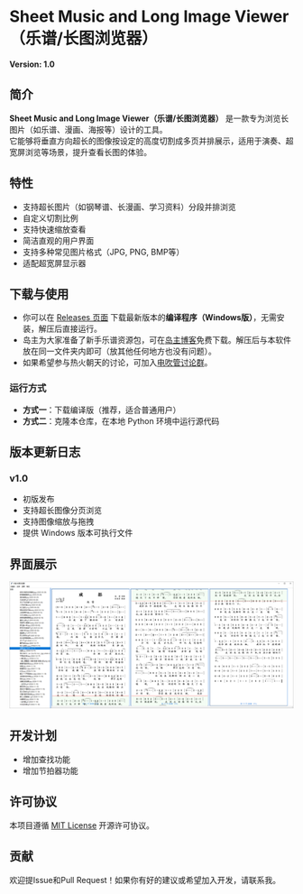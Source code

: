 # Sheet Music and Long Image Viewer （乐谱/长图浏览器）

**Version: 1.0**

## 简介
**Sheet Music and Long Image Viewer（乐谱/长图浏览器）** 是一款专为浏览长图片（如乐谱、漫画、海报等）设计的工具。  
它能够将垂直方向超长的图像按设定的高度切割成多页并排展示，适用于演奏、超宽屏浏览等场景，提升查看长图的体验。

## 特性
- 支持超长图片（如钢琴谱、长漫画、学习资料）分段并排浏览
- 自定义切割比例
- 支持快速缩放查看
- 简洁直观的用户界面
- 支持多种常见图片格式（JPG, PNG, BMP等）
- 适配超宽屏显示器

## 下载与使用
- 你可以在 [Releases 页面](https://github.com/Jimi-from-mars/Sheet-music-and-long-image-viewer/releases/latest) 下载最新版本的**编译程序（Windows版）**，无需安装，解压后直接运行。
- 岛主为大家准备了新手乐谱资源包，可在[岛主博客](https://phuketlord.top/archives/19.html)免费下载。解压后与本软件放在同一文件夹内即可（放其他任何地方也没有问题）。
- 如果希望参与热火朝天的讨论，可加入[电吹管讨论群](https://t.me/+qKoZM2j2JyQ0NGI9)。

### 运行方式
- **方式一**：下载编译版（推荐，适合普通用户）
- **方式二**：克隆本仓库，在本地 Python 环境中运行源代码

## 版本更新日志

### v1.0
- 初版发布
- 支持超长图像分页浏览
- 支持图像缩放与拖拽
- 提供 Windows 版本可执行文件

## 界面展示
![image](assets/sreenshot.png)

## 开发计划
- 增加查找功能
- 增加节拍器功能

## 许可协议
本项目遵循 [MIT License](LICENSE) 开源许可协议。

## 贡献
欢迎提Issue和Pull Request！如果你有好的建议或希望加入开发，请联系我。

